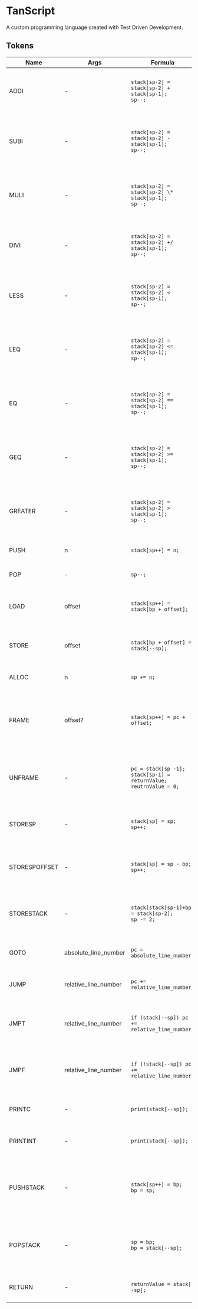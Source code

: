 # TanScript

A custom programming language created with Test Driven Development.

## Tokens

| Name          | Args                 | Formula                                                                    | Description                                                                   |
| ------------- | -------------------- | -------------------------------------------------------------------------- | ----------------------------------------------------------------------------- |
| ADDI          | -                    | `stack[sp-2] = stack[sp-2] + stack[sp-1];`<br>`sp--;`                      | Adds the previous 2 items on the stack and stores in place                    |
| SUBI          | -                    | `stack[sp-2] = stack[sp-2] - stack[sp-1];`<br>`sp--;`                      | Subtracts the previous 2 items on the stack and stores in place               |
| MULI          | -                    | `stack[sp-2] = stack[sp-2] \* stack[sp-1];`<br>`sp--;`                     | Multiplies the previous 2 items on the stack and stores in place              |
| DIVI          | -                    | `stack[sp-2] = stack[sp-2] +/ stack[sp-1];`<br>`sp--;`                     | Divides the previous 2 items on the stack and stores in place                 |
| LESS          | -                    | `stack[sp-2] = stack[sp-2] < stack[sp-1];`<br>`sp--;`                      | Compares the previous 2 items on the stack and stores in place                |
| LEQ           | -                    | `stack[sp-2] = stack[sp-2] <= stack[sp-1];`<br>`sp--;`                     | Compares the previous 2 items on the stack and stores in place                |
| EQ            | -                    | `stack[sp-2] = stack[sp-2] == stack[sp-1];`<br>`sp--;`                     | Compares the previous 2 items on the stack and stores in place                |
| GEQ           | -                    | `stack[sp-2] = stack[sp-2] >= stack[sp-1];`<br>`sp--;`                     | Compares the previous 2 items on the stack and stores in place                |
| GREATER       | -                    | `stack[sp-2] = stack[sp-2] > stack[sp-1];`<br>`sp--;`                      | Compares the previous 2 items on the stack and stores in place                |
| PUSH          | n                    | `stack[sp++] = n;`                                                         | Pushes a value onto the stack                                                 |
| POP           | -                    | `sp--;`                                                                    | Pops a value off the stack                                                    |
| LOAD          | offset               | `stack[sp++] = stack[bp + offset];`                                        | Loads a value from memory into the stack                                      |
| STORE         | offset               | `stack[bp + offset] = stack[--sp];`                                        | Stores a value from the stack into memory                                     |
| ALLOC         | n                    | `sp += n;`                                                                 | Allocates n spaces on the stack                                               |
| FRAME         | offset?              | `stack[sp++] = pc + offset;`                                               | Creates a new frame on the stack, storing the current instruction number      |
| UNFRAME       | -                    | `pc = stack[sp -1];`<br>`stack[sp-1] = returnValue;`<br>`reutrnValue = 0;` | Removes the current frame from the stack, jumping to the stored pc value      |
| STORESP       | -                    | `stack[sp] = sp;`<br>`sp++;`                                               | Stores the current stack pointer in the stack                                 |
| STORESPOFFSET | -                    | `stack[sp] = sp - bp;`<br>`sp++;`                                          | Stores the current offset of the sp from the bp in the stack                  |
| STORESTACK    | -                    | `stack[stack[sp-1]+bp] = stack[sp-2];`<br>`sp -= 2;`                       | Stores the value at `sp-1` in the stack at the location `sp-2`+bp             |
| GOTO          | absolute_line_number | `pc = absolute_line_number;`                                               | Jumps to the absolute line number                                             |
| JUMP          | relative_line_number | `pc += relative_line_number;`                                              | Offsets the pc by the relative line number                                    |
| JMPT          | relative_line_number | `if (stack[--sp]) pc += relative_line_number;`                             | Jumps to the relative line number if the top of the stack is true             |
| JMPF          | relative_line_number | `if (!stack[--sp]) pc += relative_line_number;`                            | Jumps to the relative line number if the top of the stack is false            |
| PRINTC        | -                    | `print(stack[--sp]);`                                                      | Prints the top of the stack as a character                                    |
| PRINTINT      | -                    | `print(stack[--sp]);`                                                      | Prints the top of the stack as an integer                                     |
| PUSHSTACK     | -                    | `stack[sp++] = bp;`<br>`bp = sp;`                                          | Reserves memory for the current frame by pushing the BP, and setting BP to SP |
| POPSTACK      | -                    | `sp = bp;`<br>`bp = stack[--sp];`                                          | Restores the previous frame by setting SP to BP, and popping BP               |
| RETURN        | -                    | `returnValue = stack[--sp];`                                               | Sets `returnValue` to the top of the stack                                    |
